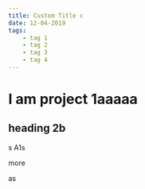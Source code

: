 ```yaml
---
title: Custom Title c
date: 12-04-2019
tags:
    - tag 1
    - tag 2
    - tag 3
    - tag 4
---
```



# I am project 1aaaaa

## heading 2b
s
A1s

more

as